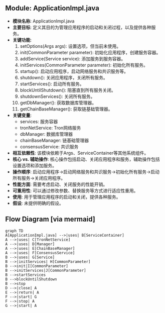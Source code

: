 ## Module: ApplicationImpl.java
- **模块名称**: ApplicationImpl.java
- **主要目标**: 定义其目的为管理应用程序的启动和关闭过程，以及提供各种服务。
- **关键功能**: 
   1. setOptions(Args args): 设置选项，但当前未使用。
   2. init(CommonParameter parameter): 初始化应用程序，创建服务容器。
   3. addService(Service service): 添加服务到服务容器。
   4. initServices(CommonParameter parameter): 初始化所有服务。
   5. startup(): 启动应用程序，启动网络服务和共识服务等。
   6. shutdown(): 关闭应用程序，关闭所有服务。
   7. startServices(): 启动所有服务。
   8. blockUntilShutdown(): 阻塞直到所有服务关闭。
   9. shutdownServices(): 关闭所有服务。
   10. getDbManager(): 获取数据库管理器。
   11. getChainBaseManager(): 获取链基础管理器。
- **关键变量**: 
   - services: 服务容器
   - tronNetService: Tron网络服务
   - dbManager: 数据库管理器
   - chainBaseManager: 链基础管理器
   - consensusService: 共识服务
- **相互依赖性**: 该模块依赖于Args、ServiceContainer等其他系统组件。
- **核心 vs. 辅助操作**: 核心操作包括启动、关闭应用程序和服务，辅助操作包括设置选项和添加服务。
- **操作顺序**: 启动应用程序->启动网络服务和共识服务->初始化所有服务->启动所有服务->关闭应用程序。
- **性能方面**: 需要考虑启动、关闭服务的性能开销。
- **可重用性**: 可以通过修改参数、替换服务等方式进行适应性重用。
- **使用**: 用于管理应用程序的启动和关闭，提供各种服务。
- **假设**: 未提供明确的假设。
## Flow Diagram [via mermaid]
```mermaid
graph TD
A[ApplicationImpl.java] -->|uses| B[ServiceContainer]
A -->|uses| C[TronNetService]
A -->|uses| D[Manager]
A -->|uses| E[ChainBaseManager]
A -->|uses| F[ConsensusService]
B -->|uses| G[Service]
B -->|initServices| H[CommonParameter]
B -->init|I[CommonParameter]
B -->initServices|J[CommonParameter]
B -->startServices
B -->blockUntilShutdown
B -->stop
D -->|close| A
E -->|return| A
F -->|start| G
F -->|stop| A
G -->|start| A
```
